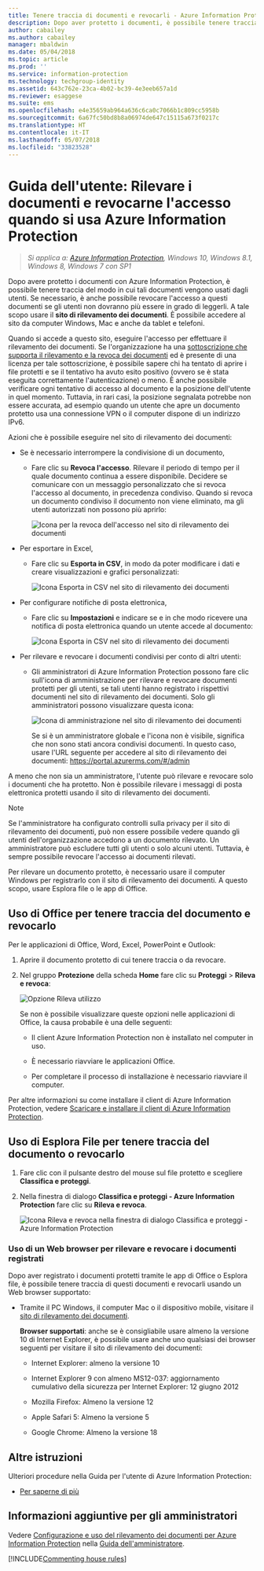 ```yaml
---
title: Tenere traccia di documenti e revocarli - Azure Information Protection
description: Dopo aver protetto i documenti, è possibile tenere traccia del modo in cui tali documenti vengono usati dagli utenti. Se necessario, è anche possibile revocare l'accesso a questi documenti se gli utenti non dovranno più essere in grado di leggerli.
author: cabailey
ms.author: cabailey
manager: mbaldwin
ms.date: 05/04/2018
ms.topic: article
ms.prod: ''
ms.service: information-protection
ms.technology: techgroup-identity
ms.assetid: 643c762e-23ca-4b02-bc39-4e3eeb657a1d
ms.reviewer: esaggese
ms.suite: ems
ms.openlocfilehash: e4e35659ab964a636c6ca0c7066b1c809cc5958b
ms.sourcegitcommit: 6a67fc50bd8b8a06974de647c15115a673f0217c
ms.translationtype: HT
ms.contentlocale: it-IT
ms.lasthandoff: 05/07/2018
ms.locfileid: "33823528"
---
```

# <a name="user-guide-track-and-revoke-your-documents-when-you-use-azure-information-protection"></a>Guida dell'utente: Rilevare i documenti e revocarne l'accesso quando si usa Azure Information Protection

>*Si applica a: [Azure Information Protection](https://azure.microsoft.com/pricing/details/information-protection), Windows 10, Windows 8.1, Windows 8, Windows 7 con SP1*

Dopo avere protetto i documenti con Azure Information Protection, è possibile tenere traccia del modo in cui tali documenti vengono usati dagli utenti. Se necessario, è anche possibile revocare l'accesso a questi documenti se gli utenti non dovranno più essere in grado di leggerli. A tale scopo usare il **sito di rilevamento dei documenti**. È possibile accedere al sito da computer Windows, Mac e anche da tablet e telefoni.

Quando si accede a questo sito, eseguire l'accesso per effettuare il rilevamento dei documenti. Se l'organizzazione ha una [sottoscrizione che supporta il rilevamento e la revoca dei documenti](https://www.microsoft.com/cloud-platform/azure-information-protection-features) ed è presente di una licenza per tale sottoscrizione, è possibile sapere chi ha tentato di aprire i file protetti e se il tentativo ha avuto esito positivo (ovvero se è stata eseguita correttamente l'autenticazione) o meno. È anche possibile verificare ogni tentativo di accesso al documento e la posizione dell'utente in quel momento. Tuttavia, in rari casi, la posizione segnalata potrebbe non essere accurata, ad esempio quando un utente che apre un documento protetto usa una connessione VPN o il computer dispone di un indirizzo IPv6.

Azioni che è possibile eseguire nel sito di rilevamento dei documenti:

- Se è necessario interrompere la condivisione di un documento, 
    
    - Fare clic su **Revoca l'accesso**. Rilevare il periodo di tempo per il quale documento continua a essere disponibile. Decidere se comunicare con un messaggio personalizzato che si revoca l'accesso al documento, in precedenza condiviso. Quando si revoca un documento condiviso il documento non viene eliminato, ma gli utenti autorizzati non possono più aprirlo:
        
        ![Icona per la revoca dell'accesso nel sito di rilevamento dei documenti](../media/tracking-site-revoke-access-icon.png)
        
- Per esportare in Excel, 
    
    - Fare clic su **Esporta in CSV**, in modo da poter modificare i dati e creare visualizzazioni e grafici personalizzati:
         
        ![Icona Esporta in CSV nel sito di rilevamento dei documenti](../media/tracking-site-export-icon.png)
         
- Per configurare notifiche di posta elettronica, 
     
    - Fare clic su **Impostazioni** e indicare se e in che modo ricevere una notifica di posta elettronica quando un utente accede al documento:
        
        ![Icona Esporta in CSV nel sito di rilevamento dei documenti](../media/tracking-site-settings-email.png)

- Per rilevare e revocare i documenti condivisi per conto di altri utenti:
    
    - Gli amministratori di Azure Information Protection possono fare clic sull'icona di amministrazione per rilevare e revocare documenti protetti per gli utenti, se tali utenti hanno registrato i rispettivi documenti nel sito di rilevamento dei documenti. Solo gli amministratori possono visualizzare questa icona:
        
        ![Icona di amministrazione nel sito di rilevamento dei documenti](../media/tracking-site-admin-icon.png)
        
        Se si è un amministratore globale e l'icona non è visibile, significa che non sono stati ancora condivisi documenti. In questo caso, usare l'URL seguente per accedere al sito di rilevamento dei documenti: https://portal.azurerms.com/#/admin

A meno che non sia un amministratore, l'utente può rilevare e revocare solo i documenti che ha protetto. Non è possibile rilevare i messaggi di posta elettronica protetti usando il sito di rilevamento dei documenti.

> [!NOTE] 
> Se l'amministratore ha configurato controlli sulla privacy per il sito di rilevamento dei documenti, può non essere possibile vedere quando gli utenti dell'organizzazione accedono a un documento rilevato. Un amministratore può escludere tutti gli utenti o solo alcuni utenti. Tuttavia, è sempre possibile revocare l'accesso ai documenti rilevati.

Per rilevare un documento protetto, è necessario usare il computer Windows per registrarlo con il sito di rilevamento dei documenti. A questo scopo, usare Esplora file o le app di Office.

## <a name="using-office-to-track-or-revoke-the-document"></a>Uso di Office per tenere traccia del documento e revocarlo

Per le applicazioni di Office, Word, Excel, PowerPoint e Outlook: 

1. Aprire il documento protetto di cui tenere traccia o da revocare.

2. Nel gruppo **Protezione** della scheda **Home** fare clic su **Proteggi** > **Rileva e revoca**:

    ![Opzione Rileva utilizzo](../media/track-usage-callout.png)
    
    Se non è possibile visualizzare queste opzioni nelle applicazioni di Office, la causa probabile è una delle seguenti:
    
    - Il client Azure Information Protection non è installato nel computer in uso.
    
    - È necessario riavviare le applicazioni Office.
    
    - Per completare il processo di installazione è necessario riavviare il computer.
    
Per altre informazioni su come installare il client di Azure Information Protection, vedere [Scaricare e installare il client di Azure Information Protection](install-client-app.md).

## <a name="using-file-explorer-to-track-or-revoke-the-document"></a>Uso di Esplora File per tenere traccia del documento o revocarlo

1. Fare clic con il pulsante destro del mouse sul file protetto e scegliere **Classifica e proteggi**.

2. Nella finestra di dialogo **Classifica e proteggi - Azure Information Protection** fare clic su **Rileva e revoca**.

    ![Icona Rileva e revoca nella finestra di dialogo Classifica e proteggi - Azure Information Protection](../media/track-and-revoke.png)


### <a name="using-a-web-browser-to-track-and-revoke-documents-that-you-have-registered"></a>Uso di un Web browser per rilevare e revocare i documenti registrati

Dopo aver registrato i documenti protetti tramite le app di Office o Esplora file, è possibile tenere traccia di questi documenti e revocarli usando un Web browser supportato:

- Tramite il PC Windows, il computer Mac o il dispositivo mobile, visitare il [sito di rilevamento dei documenti](https://go.microsoft.com/fwlink/?LinkId=529562).

    **Browser supportati**: anche se è consigliabile usare almeno la versione 10 di Internet Explorer, è possibile usare anche uno qualsiasi dei browser seguenti per visitare il sito di rilevamento dei documenti:

    - Internet Explorer: almeno la versione 10

    - Internet Explorer 9 con almeno MS12-037: aggiornamento cumulativo della sicurezza per Internet Explorer: 12 giugno 2012

    - Mozilla Firefox: Almeno la versione  12

    - Apple Safari 5: Almeno la versione  5

    - Google Chrome: Almeno la versione  18


## <a name="other-instructions"></a>Altre istruzioni
Ulteriori procedure nella Guida per l'utente di Azure Information Protection:

- [Per saperne di più](client-user-guide.md#what-do-you-want-to-do)

## <a name="additional-information-for-administrators"></a>Informazioni aggiuntive per gli amministratori    
Vedere [Configurazione e uso del rilevamento dei documenti per Azure Information Protection](client-admin-guide-document-tracking.md) nella [Guida dell'amministratore](client-admin-guide.md).

[!INCLUDE[Commenting house rules](../includes/houserules.md)]